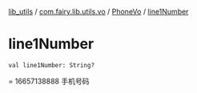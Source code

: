 [lib_utils](../../index.md) / [com.fairy.lib.utils.vo](../index.md) / [PhoneVo](index.md) / [line1Number](./line1-number.md)

# line1Number

`val line1Number: String?`

= 16657138888 手机号码

